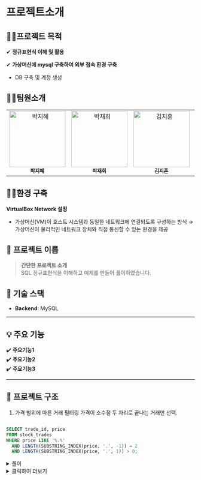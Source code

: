 # 프로젝트소개
## 🤸‍♂️프로젝트 목적
✔ **정규표현식 이해 및 활용**

✔ **가상머신에 mysql 구축하여 외부 접속 환경 구축**
  + DB 구축 및 계정 생성


## 🤸‍♂️팀원소개
<table>
  <tbody>
    <tr>
      <td align="center">
        <a href="https://github.com/parkjhhh">
          <img src="https://avatars.githubusercontent.com/u/153366521?v=4" width="150px;" alt="박지혜"/>
          <br /><sub><b> 박지혜 </b></sub>
        </a>
        <br />
      </td>
      <td align="center">
        <a href="https://github.com/JaeHee-devSpace">
          <img src="https://avatars.githubusercontent.com/u/193316939?v=4" width="150px;" alt="박재희"/>
          <br /><sub><b> 박재희 </b></sub>
        </a>
        <br />
      </td>
      <td align="center">
        <a href="https://github.com/wild-turkey">
          <img src="https://github.com/user-attachments/assets/0596f1ff-ab90-49f0-9dd4-c306c63a397b" width="150px;" alt="김지훈"/>
          <br /><sub><b> 김지훈 </b></sub>
        </a>
        <br />
      </td>
      <td align="center">
        <a href="https://github.com/riyeong0916">
          <img src="https://avatars.githubusercontent.com/u/193798531?v=4" width="150px;" alt="김리영"/>
          <br /><sub><b> 김리영 </b></sub>
        </a>
        <br />
      </td>
    </tr>
  </tbody>
</table>

## 🤸‍♂환경 구축
**VirtualBox Network 설정**
+ 가상머신(VM)이 호스트 시스템과 동일한 네트워크에 연결되도록 구성하는 방식 → 가상머신이 물리적인 네트워크 장치와 직접 통신할 수 있는 환경을 제공



## 🚀 프로젝트 이름

> **간단한 프로젝트 소개**  
> SQL 정규표현식을 이해하고 예제를 만들어 풀이하였습니다. 


## 🚀 기술 스택

- **Backend**: MySQL

---

## 💡 주요 기능

✔️ **주요기능1**  
✔️ **주요기능2**  
✔️ **주요기능3**   

---

## 📂 프로젝트 구조

1. 가격 범위에 따른 거래 필터링
   가격이 소수점 두 자리로 끝나는 거래만 선택.

```sql

SELECT trade_id, price
FROM stock_trades
WHERE price LIKE '%.%'
  AND LENGTH(SUBSTRING_INDEX(price, '.', -1)) = 2
  AND LENGTH(SUBSTRING_INDEX(price, '.', 1)) > 0;
```

<details>
  <summary>풀이</summary>

```sql
SELECT trade_id, price
FROM stock_trades
WHERE price REGEXP '^[0-9]+\\.[0-9]{2}$';
```

  
 **REGEXP** : 정규표현식을 활용한 문자열 검색을 필터링 가능하게 하는 조건문
   

**^** : 문자열 시작

**[0-9]+**: 0부터 9까지의 문자열을 반환한다. 뒤에 +를 붙여서 한번 이상 반복하는 연속적인 문자열을 전부 반환한다.

**\\.** : 소수점을 그대로 반환한다.

**[0-9]{2}** : 0부터 9까지의 문자열을 {2}를 사용해 2개만 반환한다.

**$** : 문자열의 끝을 의미한다.




</details>














<details>
  <summary>클릭하여 더보기</summary>
  
  여기에 토글할 내용이 들어갑니다.
  
  예시:
  - 항목 1
  - 항목 2
  - 항목 3
  
</details>


